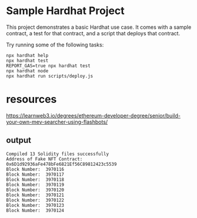 # Sample Hardhat Project

This project demonstrates a basic Hardhat use case. It comes with a sample contract, a test for that contract, and a script that deploys that contract.

Try running some of the following tasks:

```shell
npx hardhat help
npx hardhat test
REPORT_GAS=true npx hardhat test
npx hardhat node
npx hardhat run scripts/deploy.js
```

# resources

https://learnweb3.io/degrees/ethereum-developer-degree/senior/build-your-own-mev-searcher-using-flashbots/

## output

```shell
Compiled 13 Solidity files successfully
Address of Fake NFT Contract: 0x6D1d92936aFe478bFe6821Ef56C89812423c5539
Block Number:  3970116
Block Number:  3970117
Block Number:  3970118
Block Number:  3970119
Block Number:  3970120
Block Number:  3970121
Block Number:  3970122
Block Number:  3970123
Block Number:  3970124
```